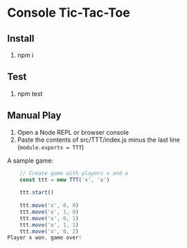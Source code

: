 # Console Tic-Tac-Toe

## Install
1. npm i

## Test
1. npm test

## Manual Play
1. Open a Node REPL or browser console
2. Paste the contents of src/TTT/index.js minus the last line (`module.exports = TTT`)

A sample game:
```javascript
    // Create game with players x and o
	const ttt = new TTT('x', 'o')
	
	ttt.start()
	
 	ttt.move('x', 0, 0)
	ttt.move('o', 1, 0)
	ttt.move('x', 0, 1)
	ttt.move('o', 1, 1)
	ttt.move('x', 0, 2)
Player x won, game over!
```
